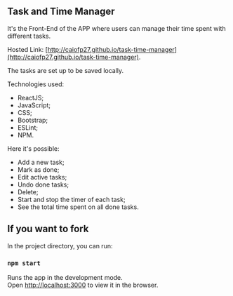 ## Task and Time Manager

It's the Front-End of the APP where users can manage their time spent with different tasks.

Hosted Link: [http://caiofp27.github.io/task-time-manager](http://caiofp27.github.io/task-time-manager).

The tasks are set up to be saved locally.

Technologies used:
- ReactJS;
- JavaScript;
- CSS;
- Bootstrap;
- ESLint;
- NPM.

Here it's possible:
- Add a new task;
- Mark as done;
- Edit active tasks;
- Undo done tasks;
- Delete;
- Start and stop the timer of each task;
- See the total time spent on all done tasks.


## If you want to fork

In the project directory, you can run:

### `npm start`

Runs the app in the development mode.<br />
Open [http://localhost:3000](http://localhost:3000) to view it in the browser.



